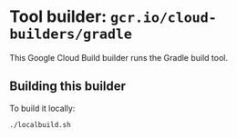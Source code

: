# Tool builder: `gcr.io/cloud-builders/gradle`

This Google Cloud Build builder runs the Gradle build tool.

## Building this builder

To build it locally:

```
./localbuild.sh
```
